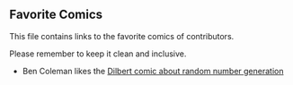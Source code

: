 ## Favorite Comics

This file contains links to the favorite comics of contributors.

Please remember to keep it clean and inclusive.

* Ben Coleman likes the [Dilbert comic about random number generation](http://dilbert.com/strip/2001-10-25)